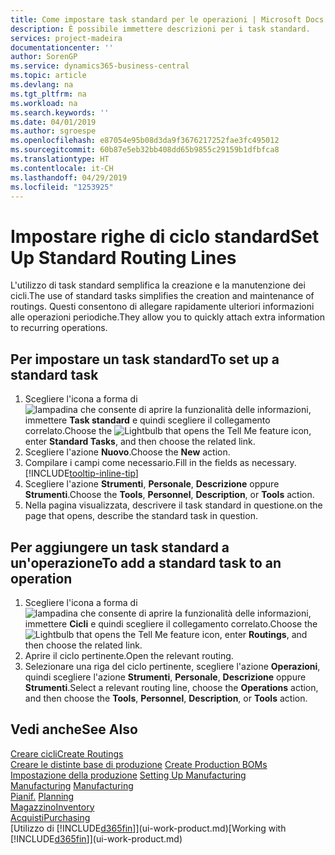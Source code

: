 ```yaml
---
title: Come impostare task standard per le operazioni | Microsoft Docs
description: È possibile immettere descrizioni per i task standard.
services: project-madeira
documentationcenter: ''
author: SorenGP
ms.service: dynamics365-business-central
ms.topic: article
ms.devlang: na
ms.tgt_pltfrm: na
ms.workload: na
ms.search.keywords: ''
ms.date: 04/01/2019
ms.author: sgroespe
ms.openlocfilehash: e87054e95b08d3da9f3676217252fae3fc495012
ms.sourcegitcommit: 60b87e5eb32bb408dd65b9855c29159b1dfbfca8
ms.translationtype: HT
ms.contentlocale: it-CH
ms.lasthandoff: 04/29/2019
ms.locfileid: "1253925"
---
```

# <a name="set-up-standard-routing-lines"></a><span data-ttu-id="5ee1a-103">Impostare righe di ciclo standard</span><span class="sxs-lookup"><span data-stu-id="5ee1a-103">Set Up Standard Routing Lines</span></span>
<span data-ttu-id="5ee1a-104">L'utilizzo di task standard semplifica la creazione e la manutenzione dei cicli.</span><span class="sxs-lookup"><span data-stu-id="5ee1a-104">The use of standard tasks simplifies the creation and maintenance of routings.</span></span> <span data-ttu-id="5ee1a-105">Questi consentono di allegare rapidamente ulteriori informazioni alle operazioni periodiche.</span><span class="sxs-lookup"><span data-stu-id="5ee1a-105">They allow you to quickly attach extra information to recurring operations.</span></span>

## <a name="to-set-up-a-standard-task"></a><span data-ttu-id="5ee1a-106">Per impostare un task standard</span><span class="sxs-lookup"><span data-stu-id="5ee1a-106">To set up a standard task</span></span>
1. <span data-ttu-id="5ee1a-107">Scegliere l'icona a forma di ![lampadina che consente di aprire la funzionalità delle informazioni](media/ui-search/search_small.png "Informazioni sull'operazione che si desidera eseguire"), immettere **Task standard** e quindi scegliere il collegamento correlato.</span><span class="sxs-lookup"><span data-stu-id="5ee1a-107">Choose the ![Lightbulb that opens the Tell Me feature](media/ui-search/search_small.png "Tell me what you want to do") icon, enter **Standard Tasks**, and then choose the related link.</span></span>
2. <span data-ttu-id="5ee1a-108">Scegliere l'azione **Nuovo**.</span><span class="sxs-lookup"><span data-stu-id="5ee1a-108">Choose the **New** action.</span></span>
3. <span data-ttu-id="5ee1a-109">Compilare i campi come necessario.</span><span class="sxs-lookup"><span data-stu-id="5ee1a-109">Fill in the fields as necessary.</span></span> [!INCLUDE[tooltip-inline-tip](includes/tooltip-inline-tip_md.md)]
4. <span data-ttu-id="5ee1a-110">Scegliere l'azione **Strumenti**, **Personale**, **Descrizione** oppure **Strumenti**.</span><span class="sxs-lookup"><span data-stu-id="5ee1a-110">Choose the **Tools**, **Personnel**, **Description**, or **Tools** action.</span></span>
5. <span data-ttu-id="5ee1a-111">Nella pagina visualizzata, descrivere il task standard in questione.</span><span class="sxs-lookup"><span data-stu-id="5ee1a-111">on the page that opens, describe the standard task in question.</span></span>

## <a name="to-add-a-standard-task-to-an-operation"></a><span data-ttu-id="5ee1a-112">Per aggiungere un task standard a un'operazione</span><span class="sxs-lookup"><span data-stu-id="5ee1a-112">To add a standard task to an operation</span></span>
1. <span data-ttu-id="5ee1a-113">Scegliere l'icona a forma di ![lampadina che consente di aprire la funzionalità delle informazioni](media/ui-search/search_small.png "Informazioni sull'operazione che si desidera eseguire"), immettere **Cicli** e quindi scegliere il collegamento correlato.</span><span class="sxs-lookup"><span data-stu-id="5ee1a-113">Choose the ![Lightbulb that opens the Tell Me feature](media/ui-search/search_small.png "Tell me what you want to do") icon, enter **Routings**, and then choose the related link.</span></span>
2. <span data-ttu-id="5ee1a-114">Aprire il ciclo pertinente.</span><span class="sxs-lookup"><span data-stu-id="5ee1a-114">Open the relevant routing.</span></span>
3. <span data-ttu-id="5ee1a-115">Selezionare una riga del ciclo pertinente, scegliere l'azione **Operazioni**, quindi scegliere l'azione **Strumenti**, **Personale**, **Descrizione** oppure **Strumenti**.</span><span class="sxs-lookup"><span data-stu-id="5ee1a-115">Select a relevant routing line, choose the **Operations** action, and then choose the **Tools**, **Personnel**, **Description**, or **Tools** action.</span></span>

## <a name="see-also"></a><span data-ttu-id="5ee1a-116">Vedi anche</span><span class="sxs-lookup"><span data-stu-id="5ee1a-116">See Also</span></span>  
[<span data-ttu-id="5ee1a-117">Creare cicli</span><span class="sxs-lookup"><span data-stu-id="5ee1a-117">Create Routings</span></span>](production-how-to-create-routings.md)  
<span data-ttu-id="5ee1a-118">[Creare le distinte base di produzione](production-how-to-create-production-boms.md)   </span><span class="sxs-lookup"><span data-stu-id="5ee1a-118">[Create Production BOMs](production-how-to-create-production-boms.md)   </span></span>  
<span data-ttu-id="5ee1a-119">[Impostazione della produzione](production-configure-production-processes.md) </span><span class="sxs-lookup"><span data-stu-id="5ee1a-119">[Setting Up Manufacturing](production-configure-production-processes.md) </span></span>  
<span data-ttu-id="5ee1a-120">[Manufacturing](production-manage-manufacturing.md)  </span><span class="sxs-lookup"><span data-stu-id="5ee1a-120">[Manufacturing](production-manage-manufacturing.md)  </span></span>  
<span data-ttu-id="5ee1a-121">[Pianif.](production-planning.md) </span><span class="sxs-lookup"><span data-stu-id="5ee1a-121">[Planning](production-planning.md) </span></span>  
[<span data-ttu-id="5ee1a-122">Magazzino</span><span class="sxs-lookup"><span data-stu-id="5ee1a-122">Inventory</span></span>](inventory-manage-inventory.md)  
[<span data-ttu-id="5ee1a-123">Acquisti</span><span class="sxs-lookup"><span data-stu-id="5ee1a-123">Purchasing</span></span>](purchasing-manage-purchasing.md)  
<span data-ttu-id="5ee1a-124">[Utilizzo di [!INCLUDE[d365fin](includes/d365fin_md.md)]](ui-work-product.md)</span><span class="sxs-lookup"><span data-stu-id="5ee1a-124">[Working with [!INCLUDE[d365fin](includes/d365fin_md.md)]](ui-work-product.md)</span></span>  
